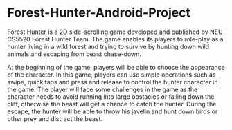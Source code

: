 # Forest-Hunter-Android-Project

Forest Hunter is a 2D side-scrolling game developed and published by NEU CS5520 Forest Hunter Team. The game enables its players to role-play as a hunter living in a wild forest and trying to survive by hunting down wild animals and escaping from beast chase-down.

At the beginning of the game, players will be able to choose the appearance of the character. In this game, players can use simple operations such as swipe, quick taps and press and release to control the hunter character in the game. The player will face some challenges in the game as the character needs to avoid running into large obstacles or falling down the cliff, otherwise the beast will get a chance to catch the hunter. During the escape, the hunter will be able to throw his javelin and hunt down birds or other prey and distract the beast.  